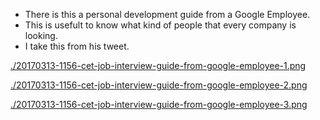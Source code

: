 * There is this a personal development guide from a Google Employee.
* This is usefult to know what kind of people that every company is looking.
* I take this from his tweet.

[./20170313-1156-cet-job-interview-guide-from-google-employee-1.png](./20170313-1156-cet-job-interview-guide-from-google-employee-1.png)

[./20170313-1156-cet-job-interview-guide-from-google-employee-2.png](./20170313-1156-cet-job-interview-guide-from-google-employee-2.png)

[./20170313-1156-cet-job-interview-guide-from-google-employee-3.png](./20170313-1156-cet-job-interview-guide-from-google-employee-3.png)
